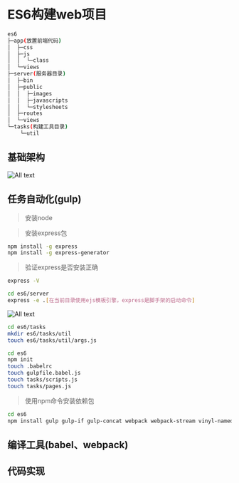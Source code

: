 # ES6构建web项目

```bash
es6
├─app(放置前端代码)
│  ├─css
│  ├─js
│  │  └─class
│  └─views
├─server(服务器目录)
│  ├─bin
│  ├─public
│  │  ├─images
│  │  ├─javascripts
│  │  └─stylesheets
│  ├─routes
│  └─views
└─tasks(构建工具目录)
    └─util
```

## 基础架构

![All text](http://ww1.sinaimg.cn/large/dc05ba18gy1fjq77l7hq9j20mc08xmx9.jpg)

## 任务自动化(gulp)

>安装node

>安装express包

```bash
npm install -g express
npm install -g express-generator
```

>验证express是否安装正确

```bash
express -V
```

```bash
cd es6/server
express -e .[在当前目录使用ejs模板引擎，express是脚手架的启动命令]
```

![All text](http://ww1.sinaimg.cn/large/dc05ba18gy1fjq868g1iij20qd0iyjsk.jpg)

```bash
cd es6/tasks
mkdir es6/tasks/util
touch es6/tasks/util/args.js
```

```bash
cd es6
npm init
touch .babelrc
touch gulpfile.babel.js
touch tasks/scripts.js
touch tasks/pages.js
```

>使用npm命令安装依赖包

```bash
cd es6
npm install gulp gulp-if gulp-concat webpack webpack-stream vinyl-named gulp-livere load gulp-plumber gulp-rename gulp-uglify gulp-util yargs --save-dev
```

## 编译工具(babel、webpack)

## 代码实现
